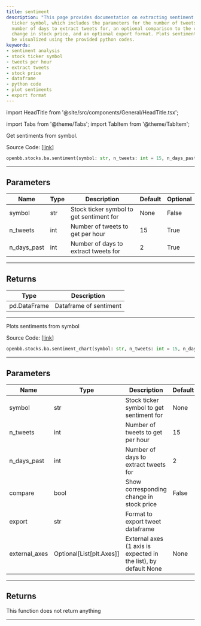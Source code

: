 ```yaml
---
title: sentiment
description: "This page provides documentation on extracting sentiment from a stock"
  ticker symbol, which includes the parameters for the number of tweets per hour,
  number of days to extract tweets for, an optional comparison to the corresponding
  change in stock price, and an optional export format. Plots sentiments can also
  be visualized using the provided python codes.
keywords:
- sentiment analysis
- stock ticker symbol
- tweets per hour
- extract tweets
- stock price
- dataframe
- python code
- plot sentiments
- export format
---
```


import HeadTitle from '@site/src/components/General/HeadTitle.tsx';

<HeadTitle title="stocks.ba.sentiment - Reference | OpenBB SDK Docs" />

import Tabs from '@theme/Tabs';
import TabItem from '@theme/TabItem';

<Tabs>
<TabItem value="model" label="Model" default>

Get sentiments from symbol.

Source Code: [[link](https://github.com/OpenBB-finance/OpenBBTerminal/tree/main/openbb_terminal/common/behavioural_analysis/twitter_model.py#L125)]

```python
openbb.stocks.ba.sentiment(symbol: str, n_tweets: int = 15, n_days_past: int = 2)
```

---

## Parameters

| Name | Type | Description | Default | Optional |
| ---- | ---- | ----------- | ------- | -------- |
| symbol | str | Stock ticker symbol to get sentiment for | None | False |
| n_tweets | int | Number of tweets to get per hour | 15 | True |
| n_days_past | int | Number of days to extract tweets for | 2 | True |


---

## Returns

| Type | Description |
| ---- | ----------- |
| pd.DataFrame | Dataframe of sentiment |
---

</TabItem>
<TabItem value="view" label="Chart">

Plots sentiments from symbol

Source Code: [[link](https://github.com/OpenBB-finance/OpenBBTerminal/tree/main/openbb_terminal/common/behavioural_analysis/twitter_view.py#L79)]

```python
openbb.stocks.ba.sentiment_chart(symbol: str, n_tweets: int = 15, n_days_past: int = 2, compare: bool = False, export: str = "", external_axes: Optional[List[matplotlib.axes._axes.Axes]] = None)
```

---

## Parameters

| Name | Type | Description | Default | Optional |
| ---- | ---- | ----------- | ------- | -------- |
| symbol | str | Stock ticker symbol to get sentiment for | None | False |
| n_tweets | int | Number of tweets to get per hour | 15 | True |
| n_days_past | int | Number of days to extract tweets for | 2 | True |
| compare | bool | Show corresponding change in stock price | False | True |
| export | str | Format to export tweet dataframe |  | True |
| external_axes | Optional[List[plt.Axes]] | External axes (1 axis is expected in the list), by default None | None | True |


---

## Returns

This function does not return anything

---

</TabItem>
</Tabs>
